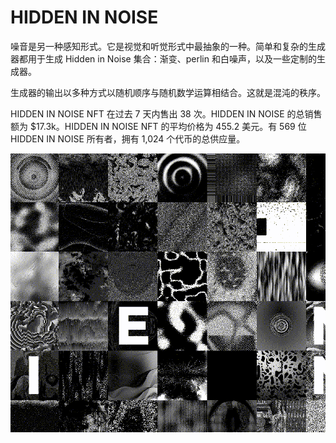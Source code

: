 # HIDDEN IN NOISE

噪音是另一种感知形式。它是视觉和听觉形式中最抽象的一种。简单和复杂的生成器都用于生成 Hidden in Noise 集合：渐变、perlin 和白噪声，以及一些定制的生成器。

生成器的输出以多种方式以随机顺序与随机数学运算相结合。这就是混沌的秩序。

HIDDEN IN NOISE NFT 在过去 7 天内售出 38 次。HIDDEN IN NOISE 的总销售额为 $17.3k。HIDDEN IN NOISE NFT 的平均价格为 455.2 美元。有 569 位 HIDDEN IN NOISE 所有者，拥有 1,024 个代币的总供应量。

![nft](01.png)
